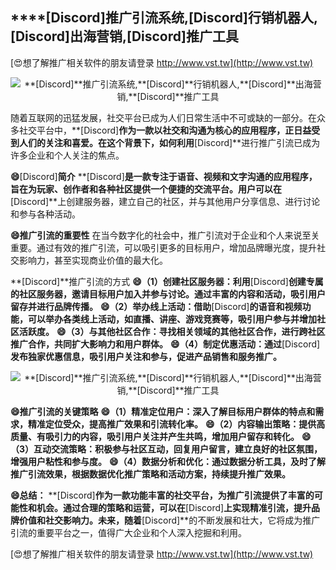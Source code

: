 ## ****[Discord]**推广引流系统,**[Discord]**行销机器人,**[Discord]**出海营销,**[Discord]**推广工具**

[😍想了解推广相关软件的朋友请登录 http://www.vst.tw](http://www.vst.tw)

 <center><img src="https://vst.tw/MP4/tuiguang/png/3.png" alt="**[Discord]**推广引流系统,**[Discord]**行销机器人,**[Discord]**出海营销,**[Discord]**推广工具"></center>

随着互联网的迅猛发展，社交平台已成为人们日常生活中不可或缺的一部分。在众多社交平台中，**[Discord]**作为一款以社交和沟通为核心的应用程序，正日益受到人们的关注和喜爱。在这个背景下，如何利用**[Discord]**进行推广引流已成为许多企业和个人关注的焦点。

**😄**[Discord]**简介**
**[Discord]**是一款专注于语音、视频和文字沟通的应用程序，旨在为玩家、创作者和各种社区提供一个便捷的交流平台。用户可以在**[Discord]**上创建服务器，建立自己的社区，并与其他用户分享信息、进行讨论和参与各种活动。

**😄推广引流的重要性**
在当今数字化的社会中，推广引流对于企业和个人来说至关重要。通过有效的推广引流，可以吸引更多的目标用户，增加品牌曝光度，提升社交影响力，甚至实现商业价值的最大化。

**[Discord]**推广引流的方式
**😄（1）创建社区服务器：利用**[Discord]**创建专属的社区服务器，邀请目标用户加入并参与讨论。通过丰富的内容和活动，吸引用户留存并进行品牌传播。**
**😄（2）举办线上活动：借助**[Discord]**的语音和视频功能，可以举办各类线上活动，如直播、讲座、游戏竞赛等，吸引用户参与并增加社区活跃度。**
**😄（3）与其他社区合作：寻找相关领域的其他社区合作，进行跨社区推广合作，共同扩大影响力和用户群体。**
**😄（4）制定优惠活动：通过**[Discord]**发布独家优惠信息，吸引用户关注和参与，促进产品销售和服务推广。**

 <center><img src="https://vst.tw/MP4/tuiguang/png/6.png" alt="**[Discord]**推广引流系统,**[Discord]**行销机器人,**[Discord]**出海营销,**[Discord]**推广工具"></center>

**😄推广引流的关键策略**
**😄（1）精准定位用户：深入了解目标用户群体的特点和需求，精准定位受众，提高推广效果和引流转化率。**
**😄（2）内容输出策略：提供高质量、有吸引力的内容，吸引用户关注并产生共鸣，增加用户留存和转化。**
**😄（3）互动交流策略：积极参与社区互动，回复用户留言，建立良好的社区氛围，增强用户粘性和参与度。**
**😄（4）数据分析和优化：通过数据分析工具，及时了解推广引流效果，根据数据优化推广策略和活动方案，持续提升推广效果。**

**😄总结：**
**[Discord]**作为一款功能丰富的社交平台，为推广引流提供了丰富的可能性和机会。通过合理的策略和运营，可以在**[Discord]**上实现精准引流，提升品牌价值和社交影响力。未来，随着**[Discord]**的不断发展和壮大，它将成为推广引流的重要平台之一，值得广大企业和个人深入挖掘和利用。

[😍想了解推广相关软件的朋友请登录 http://www.vst.tw](http://www.vst.tw)



